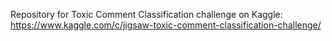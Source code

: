 Repository for Toxic Comment Classification challenge on Kaggle: https://www.kaggle.com/c/jigsaw-toxic-comment-classification-challenge/
